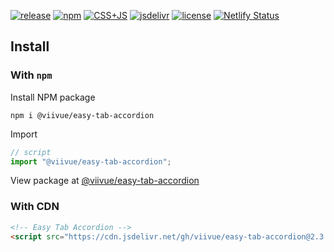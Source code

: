 [![release](https://badgen.net/github/release/viivue/easy-tab-accordion/)](https://github.com/viivue/easy-tab-accordion/releases/latest)
[![npm](https://badgen.net/npm/v/@viivue/easy-tab-accordion)](https://www.npmjs.com/package/@viivue/easy-tab-accordion)
[![CSS+JS](https://badgen.net/badge/minified/10KB/cyan)](https://www.jsdelivr.com/package/gh/viivue/easy-tab-accordion)
[![jsdelivr](https://data.jsdelivr.com/v1/package/gh/viivue/easy-tab-accordion/badge?style=rounded)](https://www.jsdelivr.com/package/gh/viivue/easy-tab-accordion)
[![license](https://badgen.net/github/license/viivue/easy-tab-accordion/)](https://github.com/viivue/easy-tab-accordion/blob/main/LICENSE)
[![Netlify Status](https://api.netlify.com/api/v1/badges/baaede11-84dc-46b3-b434-11aad923a156/deploy-status)](https://app.netlify.com/sites/easy-tab-accordion/deploys)

## Install

### With `npm`

Install NPM package

```shell
npm i @viivue/easy-tab-accordion
```

Import

```js
// script
import "@viivue/easy-tab-accordion";
```

View package at [@viivue/easy-tab-accordion](https://www.npmjs.com/package/@viivue/easy-tab-accordion)

### With CDN

```html
<!-- Easy Tab Accordion -->
<script src="https://cdn.jsdelivr.net/gh/viivue/easy-tab-accordion@2.3.1/dist/easy-tab-accordion.min.js"></script>
```